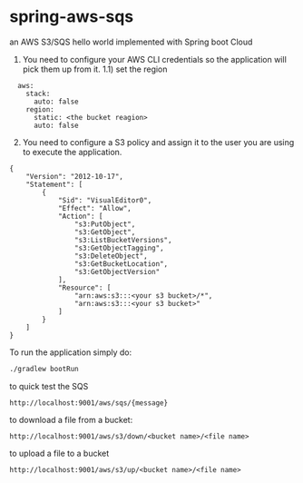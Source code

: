 # spring-aws-sqs
an AWS S3/SQS hello world implemented with Spring boot Cloud

1) You need to configure your AWS CLI credentials so the application will pick them up from it.
1.1) set the region
```
  aws:
    stack:
      auto: false
    region:
      static: <the bucket reagion>
      auto: false
```

2) You need to configure a S3 policy and assign it to the user you are using to execute the application.

```
{
    "Version": "2012-10-17",
    "Statement": [
        {
            "Sid": "VisualEditor0",
            "Effect": "Allow",
            "Action": [
                "s3:PutObject",
                "s3:GetObject",
                "s3:ListBucketVersions",
                "s3:GetObjectTagging",
                "s3:DeleteObject",
                "s3:GetBucketLocation",
                "s3:GetObjectVersion"
            ],
            "Resource": [
                "arn:aws:s3:::<your s3 bucket>/*",
                "arn:aws:s3:::<your s3 bucket>"
            ]
        }
    ]
}
```

To run the application simply do:

```bash
./gradlew bootRun
```

to quick test the SQS

```
http://localhost:9001/aws/sqs/{message}
```

to download a file from a bucket:

```
http://localhost:9001/aws/s3/down/<bucket name>/<file name>
```

to upload a file to a bucket

```
http://localhost:9001/aws/s3/up/<bucket name>/<file name>
```

